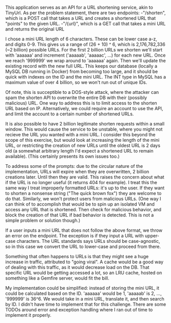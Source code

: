 This application serves as an API for a URL shortening service, akin to TinyUrl. As per the problem statement, there are two endpoints:
-"/shorten", which is a POST call that takes a URL and creates a shortened URL that "points" to the given URL.
-"/{url}", which is a GET call that takes a mini URL and returns the original URL

I chose a mini URL length of 6 characters. These can be lower case a-z, and digits 0-9. This gives us a range of (26 + 10) ^ 6, which is 2,176,782,336 (~2 billion) possible URLs. For the first 2 billion URLs we shorten we'll start with 'aaaaaa' and increment ('aaaaab', 'aaaaac', ...) for each new URL. Once we reach '999999' we wrap around to 'aaaaaa' again. Then we'll update the existing record with the new full URL. This keeps our database (locally a MySQL DB running in Docker) from becoming too large, and it should be quick with indexes on the ID and the mini URL. The INT type in MySQL has a maximum value of over 4 billion, so we won't run out of unique IDs.

Of note, this is succeptible to a DOS-style attack, where the attacker can spam the shorten API to overwrite the entire DB with their (possibly malicious) URL. One way to address this is to limit access to the shorten URL based on IP. Alternatively, we could require an account to use the API, and limit the account to a certain number of shortened URLs.

It is also possible to have 2 billion legitimate shorten requests within a small window. This would cause the service to be unstable, where you might not recieve the URL you wanted with a mini URL. I consider this beyond the scope of this exercise, but would look at increasing the length of the mini URL, or restricting the creation of new URLs until the oldest URL is 2 days old (a somewhat arbitrary length I'd expect a shortened URL to remain available). (This certainly presents its own issues too.)

To address some of the prompts: due to the circular nature of the implementation, URLs will expire when they are overwritten, 2 billion creations later. Until then they are valid. This raises the concern about what if the URL is no longer useful (it returns 404 for example). I treat this the same way I treat improperly formatted URLs: it's up to the user. If they want to shorten a nonsense string ("The quick brown fox") they are welcome to do that. Similarly, we won't protect users from malicious URLs. (One way I can think of to accomplish that would be to spin up an isolated VM and access any URL that is shortened. Then check for malicious behavior, and block the creation of that URL if bad behavior is detected. This is not a simple problem or solution though.)

If a user inputs a mini URL that does not follow the above format, we throw an error on the endpoint. The exception is if they input a URL with upper-case characters. The URL standards says URLs should be case-agnostic, so in this case we convert the URL to lower-case and proceed from there.

Something that often happens to URLs is that they might see a huge increase in traffic, attributed to "going viral". A cache would be a good way of dealing with this traffic, as it would decrease load on the DB. That specific URL would be getting accessed a lot, so an LRU cache, hosted on something like a Gemfire server, would fit the bill.

My implementation could be simplified: instead of storing the mini URL, it could be calculated based on the ID. 'aaaaaa' would be 1, 'aaaaab' is 2, ..., '999999' is 36^6. We would take in a mini URL, translate it, and then search by ID. I didn't have time to implement that for this challenge. There are some TODOs around error and exception handling where I ran out of time to implement it properly.